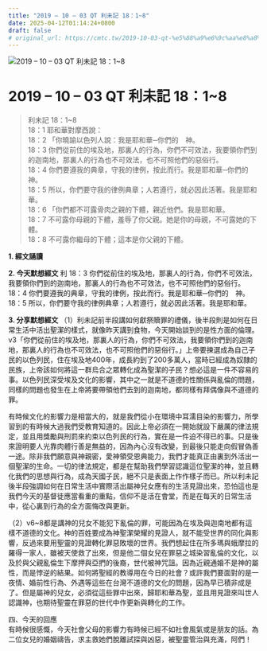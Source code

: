 ```yaml
---
title: "2019 – 10 – 03 QT 利未記 18：1~8"
date: 2025-04-12T01:14:24+0800
draft: false
# original_url: https://cmtc.tw/2019-10-03-qt-%e5%88%a9%e6%9c%aa%e8%a8%98-18%ef%bc%9a18
---
```


![2019 – 10 – 03 QT 利未記 18：1\~8](/images/qt.jpg   "2019 – 10 – 03 QT 利未記 18：1\~8")

# 2019 – 10 – 03 QT 利未記 18：1\~8

> 利未記 18：1\~8  
> 18：1 耶和華對摩西說：  
> 18：2 「你曉諭以色列人說：我是耶和華─你們的　神。  
> 18：3 你們從前住的埃及地，那裏人的行為，你們不可效法，我要領你們到的迦南地，那裏人的行為也不可效法，也不可照他們的惡俗行。  
> 18：4 你們要遵我的典章，守我的律例，按此而行。我是耶和華─你們的　神。  
> 18：5 所以，你們要守我的律例典章；人若遵行，就必因此活著。我是耶和華。  
> 18：6 「你們都不可露骨肉之親的下體，親近他們。我是耶和華。  
> 18：7 不可露你母親的下體，羞辱了你父親。她是你的母親，不可露她的下體。  
> 18：8 不可露你繼母的下體；這本是你父親的下體。

**1. 經文誦讀**

**2.  今天默想經文**
利 18：3 你們從前住的埃及地，那裏人的行為，你們不可效法，我要領你們到的迦南地，那裏人的行為也不可效法，也不可照他們的惡俗行。  
18：4 你們要遵我的典章，守我的律例，按此而行。我是耶和華─你們的　神。  
18：5 所以，你們要守我的律例典章；人若遵行，就必因此活著。我是耶和華。

**3. 分享默想經文**
（1）利未記前半段講如何獻祭贖罪的禮儀，後半段則是如何在日常生活中活出聖潔的樣式，就像昨天講到食物，今天開始談到的是性方面的倫理。v3「你們從前住的埃及地，那裏人的行為，你們不可效法，我要領你們到的迦南地，那裏人的行為也不可效法，也不可照他們的惡俗行。」上帝要揀選成為自己子民的以色列民，住在埃及地400年，成長約到了200多萬人，當時已經成為奴隸的民族，上帝該如何將這一群烏合之眾轉化成為聖潔的子民？想必這是一件不容易的事。以色列民深受埃及文化的影響，其中之一就是不道德的性關係與亂倫的問題，同樣的問題也發生在上帝將要帶領他們去到的迦南地，都同樣有拜偶像與不道德的罪。

有時候文化的影響力是相當大的，就是我們從小在環境中耳濡目染的影響力，所學習到的有時候大過我們受教育知道的。因此上帝必須在一開始就設下嚴厲的律法規定，並且用獎勵與刑罰來約束以色列民的行為，實在是一件迫不得已的事。只是後來證明要人光靠肉體行善是無益的，因為內心沒有改變，到最後只能走向假冒偽善一途。除非我們願意與神親密，愛神領受恩典能力，我們才能真正由裏到外活出一個聖潔的生命。一切的律法規定，都是在幫助我們學習認識這位聖潔的神，並且轉化我們的思想與行為，成為天國子民，絕不只是表面上作作樣子而已。所以利未記後半段強調如何在日常生活中實際活出屬神兒女應有的生活見證出來，恐怕這也是我們今天的基督徒應當看重的重點，信仰不是活在會堂，而是在每天的日常生活中，從心裏到行為的全方面悔改與更新。

（2）v6\~8都是講神的兒女不能犯下亂倫的罪，可能因為在埃及與迦南地都有這樣不道德的文化。神的百姓要成為神聖潔榮耀的見證人，就不能受世界的同化與影響，反過來要用聖靈的見證轉化罪惡敗壞的世界。我們想起住在所多瑪與蛾摩拉的羅得一家人，雖被天使救了出來，但是他二個女兒在罪惡之城染習亂倫的文化，以及於與父親亂倫生下摩押與亞捫的後裔，世代被神咒詛。因為近親通婚不是神的屬性，而是悖逆的結果。如何將聖經的教導用在今日的社會？或許我們要面對的是一夜情、婚前性行為、外遇等這些在台灣不道德的文化的問題，因為早已積非成是了。但是屬神的兒女，必須從這些罪中出來，歸耶和華為聖，並且用見證來叫世人認識神，也期待聖靈在罪惡的世代中作更新與轉化的工作。

四、今天的回應  
有時候很感慨，今天社會父母的影響力有時候已經不如社會風氣或是朋友的話。為二位女兒的婚姻禱告，求主救她們脫離試探與凶惡，被聖靈管治與充滿，阿們！
